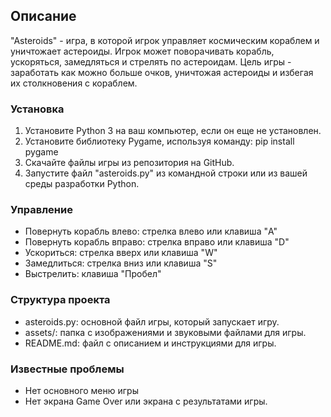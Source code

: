 ## Описание

"Asteroids" - игра, в которой игрок управляет космическим кораблем и уничтожает астероиды. Игрок может поворачивать корабль, ускоряться, замедляться и стрелять по астероидам. Цель игры - заработать как можно больше очков, уничтожая астероиды и избегая их столкновения с кораблем.

### Установка

1. Установите Python 3 на ваш компьютер, если он еще не установлен.
2. Установите библиотеку Pygame, используя команду: pip install pygame
3. Скачайте файлы игры из репозитория на GitHub.
4. Запустите файл "asteroids.py" из командной строки или из вашей среды разработки Python.

### Управление

* Повернуть корабль влево: стрелка влево или клавиша "A"
* Повернуть корабль вправо: стрелка вправо или клавиша "D"
* Ускориться: стрелка вверх или клавиша "W"
* Замедлиться: стрелка вниз или клавиша "S"
* Выстрелить: клавиша "Пробел"

### Структура проекта

* asteroids.py: основной файл игры, который запускает игру.
* assets/: папка с изображениями и звуковыми файлами для игры.
* README.md: файл с описанием и инструкциями для игры.

### Известные проблемы

* Нет основного меню игры
* Нет экрана Game Over или экрана с результатами игры.
